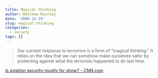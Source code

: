 ```yaml
---
title: Magical thinking
author: Matthew Routley
date: '2009-12-29'
slug: magical-thinking
categories:
  - society
tags: []
---
```


> Our current response to terrorism is a form of “magical thinking.” It relies on the idea that we can somehow make ourselves safer by protecting against what the terrorists happened to do last time.

<a href="http://www.cnn.com/2009/OPINION/12/29/schneier.air.travel.security.theater/index.html">Is aviation security mostly for show? - CNN.com</a>